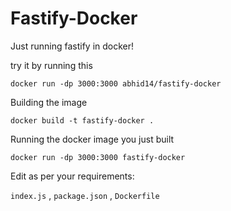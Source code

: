 # Fastify-Docker 

Just running fastify in docker!

try it by running this

`
docker run -dp 3000:3000 abhid14/fastify-docker
`

Building the image

`
docker build -t fastify-docker .
`

Running the docker image you just built

`
docker run -dp 3000:3000 fastify-docker
`

Edit as per your requirements:

`index.js` , `package.json` , `Dockerfile` 
